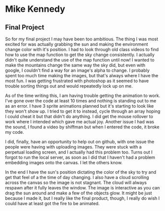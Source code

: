 # Mike Kennedy

## Final Project




So for my final project I may have been too ambitious. The thing I was most excited for was actually grabbing the sun and making the environment change color with it's position. I had to look through old class videos to find how to use the map function to get the sky change consistently. I actually didn't quite understand the use of the map function until now! I wanted to make the mountains change the same way the sky did, but even with google, I couldn't find a way for an image's alpha to change. I probably spent too much time making the images, but that's always where I have the most fun. I was getting frustrated with photoshop as it seemed to have trouble sorting things out and would repeatedly lock up on me.



  As of the time writing this, I am having trouble getting the animation to work. I've gone over the code at least 10 times and nothing is standing out to me as an error. I have 3 sprite animations planned but it's starting to look like they won't show up. I tried to get it to instead, cycle through an array hoping I could cheat it but that didn't do anything. I did get the mouse rollover to work where I intended which gave me actual joy. Another issue I had was the sound, I found a video by shiffman but when I entered the code, it broke my code.

  I did, finally, have an opportunity to help out on github, with one issue the people were having with uploading images. They were stuck with a perpetual loading screen, and I actually had this problem too. Turns out I forgot to run the local server, as soon as I did that I haven't had a problem embedding images onto the canvas. I let the others know.

  In the end I have the sun's position dictating the color of the sky to try and get that feel of a the time of day changing. I also have a cloud scrolling across the canvas so the image is not stagnant. The cloud will always respawn after it fully leaves the window. The image is interactive as you can drag the sun around and make a few of the objects glow. It might be just because I made it, but I really like the final product, though, I really do wish I could have at least got the fire to be animated.
